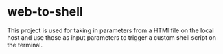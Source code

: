 # web-to-shell

This project is used for taking in parameters from a HTMl file on the local host and use those as input parameters to trigger a custom shell script on the terminal.
